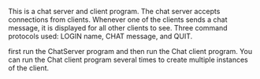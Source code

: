 This is a chat server and client program. 
The chat server accepts connections from clients.
Whenever one of the clients sends a chat message, 
it is displayed for all other clients to see. 
Three command protocols used: LOGIN name, CHAT message, and QUIT.

first run the ChatServer program and then run the Chat client program. 
You can run the Chat client program several times to create multiple 
instances of the client.